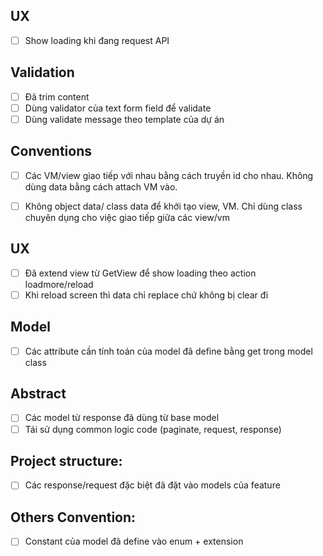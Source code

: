 
## UX
- [ ] Show loading khi đang request API

## Validation
- [ ] Đã trim content
- [ ] Dùng validator của text form field để validate
- [ ] Dùng validate message theo template của dự án

## Conventions
- [ ] Các VM/view giao tiếp với nhau bằng cách truyền id cho nhau. Không dùng data bằng cách attach VM vào.
- [ ] Không object data/ class data để khởi tạo view, VM. Chỉ dùng class chuyên dụng cho việc giao tiếp giữa các view/vm


## UX
- [ ] Đã extend view từ GetView để show loading theo action loadmore/reload
- [ ] Khi reload screen thì data chỉ replace chứ không bị clear đi

## Model
- [ ] Các attribute cần tính toán của model đã define bằng get trong model class

## Abstract
- [ ] Các model từ response đã dùng từ base model
- [ ] Tái sử dụng common logic code (paginate, request, response)

## Project structure:
- [ ] Các response/request đặc biệt đã đặt vào models của feature

## Others Convention:
- [ ] Constant của model đã define vào enum + extension

